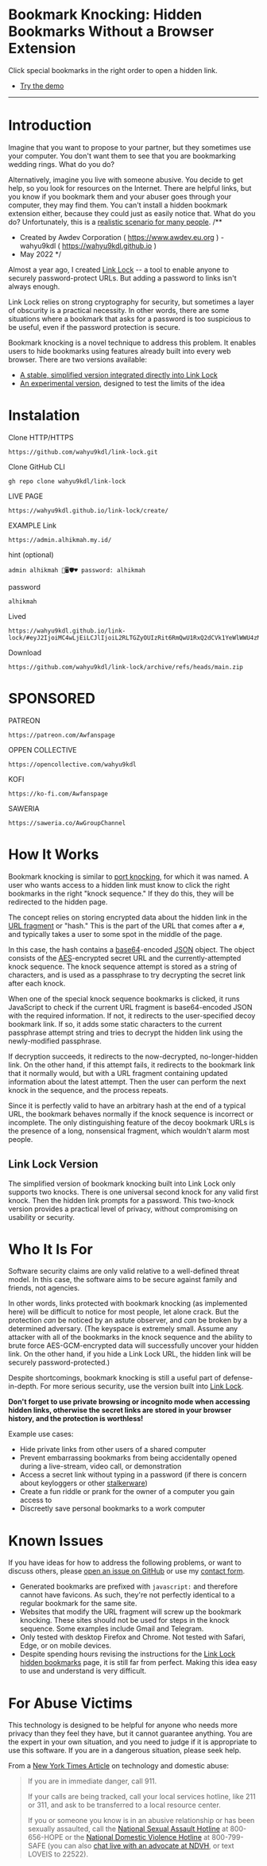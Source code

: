 # Bookmark Knocking: Hidden Bookmarks Without a Browser Extension

Click special bookmarks in the right order to open a hidden link.

- [Try the demo](https://wahyu9kdl.github.io/link-lock/hidden/)

---

# Introduction

Imagine that you want to propose to your partner, but they sometimes use your
computer. You don't want them to see that you are bookmarking wedding rings.
What do you do?

Alternatively, imagine you live with someone abusive. You decide to get help,
so you look for resources on the Internet. There are helpful links, but you
know if you bookmark them and your abuser goes through your computer, they may
find them. You can't install a hidden bookmark extension either, because they
could just as easily notice that. What do you do? Unfortunately, this is a
[realistic scenario for many
people](https://wahyu9kdl.github.io).
/**
 * Created by Awdev Corporation ( https://www.awdev.eu.org ) - wahyu9kdl ( https://wahyu9kdl.github.io )
 * May 2022
 */

Almost a year ago, I created [Link Lock](https://wahyu9kdl.github.io/link-lock)
-- a tool to enable anyone to securely password-protect URLs. But adding a
password to links isn't always enough.

Link Lock relies on strong cryptography for security, but sometimes a layer of
obscurity is a practical necessity. In other words, there are some situations
where a bookmark that asks for a password is too suspicious to be useful, even
if the password protection is secure.

Bookmark knocking is a novel technique to address this problem. It enables
users to hide bookmarks using features already built into every web browser.
There are two versions available:

- [A stable, simplified version integrated directly into Link
  Lock](https://wahyu9kdl.github.io/link-lock/hidden/)
- [An experimental
  version](https://wahyu9kdl.github.io/link-lock/hidden/), designed
  to test the limits of the idea

# Instalation
 Clone HTTP/HTTPS
 ```
 https://github.com/wahyu9kdl/link-lock.git
 ```
 Clone GitHub CLI
 ```
 gh repo clone wahyu9kdl/link-lock
 ```
 LIVE PAGE 
 ```
 https://wahyu9kdl.github.io/link-lock/create/
 ```
 EXAMPLE 
 Link
 ```
 https://admin.alhikmah.my.id/
 ```
 hint (optional)
 ```
 admin alhikmah 🎨🖥🛡♥️ password: alhikmah
 ```
 password
 ```
 alhikmah
 ```
 Lived
 ```
 https://wahyu9kdl.github.io/link-lock/#eyJ2IjoiMC4wLjEiLCJlIjoiL2RLTGZyOUIzRit6RmQwU1RxQ2dCVk1YeWlWWU4zMTZVZjlTTTkrVFVxeDdkOVdqQm1SN1E0WUFHTjUyIiwiaCI6ImFkbWluIGFsaGlrbWFoIPCfjqjwn5al8J+boeKZpe+4jyBwYXNzd29yZDogYWxoaWttYWgiLCJzIjoiSEk2Qkhzc3ZMTDcrUXZ6dE95YTdsdz09IiwiaSI6ImdSVHg1cnM0a2IxRG5JQ20ifQ==
 ```
 Download
 ```
 https://github.com/wahyu9kdl/link-lock/archive/refs/heads/main.zip
 ```
 
# SPONSORED

PATREON
```
https://patreon.com/Awfanspage
```
OPPEN COLLECTIVE
```
https://opencollective.com/wahyu9kdl
```
KOFI
```
https://ko-fi.com/Awfanspage
```
SAWERIA
```
https://saweria.co/AwGroupChannel
```



# How It Works

Bookmark knocking is similar to [port
knocking](https://en.wikipedia.org/wiki/Port_knocking), for which it was named.
A user who wants access to a hidden link must know to click the right bookmarks
in the right "knock sequence." If they do this, they will be redirected to the
hidden page.

The concept relies on storing encrypted data about the hidden link in the [URL
fragment](https://en.wikipedia.org/wiki/URI_fragment) or "hash." This is the
part of the URL that comes after a `#`, and typically takes a user to some spot
in the middle of the page.

In this case, the hash contains a
[base64](https://en.wikipedia.org/wiki/Base64)-encoded
[JSON](https://en.wikipedia.org/wiki/JSON) object. The object consists of the
[AES](https://en.wikipedia.org/wiki/Advanced_Encryption_Standard)-encrypted
secret URL and the currently-attempted knock sequence. The knock sequence
attempt is stored as a string of characters, and is used as a passphrase to
try decrypting the secret link after each knock.

When one of the special knock sequence bookmarks is clicked, it runs JavaScript
to check if the current URL fragment is base64-encoded JSON with the required
information. If not, it redirects to the user-specified decoy bookmark link. If
so, it adds some static characters to the current passphrase attempt string and
tries to decrypt the hidden link using the newly-modified passphrase. 

If decryption succeeds, it redirects to the now-decrypted, no-longer-hidden
link. On the other hand, if this attempt fails, it redirects to the bookmark
link that it normally would, but with a URL fragment containing updated
information about the latest attempt. Then the user can perform the next knock
in the sequence, and the process repeats.

Since it is perfectly valid to have an arbitrary hash at the end of a typical
URL, the bookmark behaves normally if the knock sequence is incorrect or
incomplete. The only distinguishing feature of the decoy bookmark URLs is the
presence of a long, nonsensical fragment, which wouldn't alarm most people.

## Link Lock Version

The simplified version of bookmark knocking built into Link Lock only supports
two knocks. There is one universal second knock for any valid first knock. Then
the hidden link prompts for a password. This two-knock version provides a
practical level of privacy, without compromising on usability or security.


<!--
In port knocking, a user who attempts connections to closed ports is granted
access if they connect to the correct ports in the correct order. For bookmark
knocking, a user who clicks certain, otherwise-normal bookmarks in the right
order is redirected to a hidden link.
-->



# Who It Is For

Software security claims are only valid relative to a well-defined threat
model. In this case, the software aims to be secure against family and friends,
not agencies.

In other words, links protected with bookmark knocking (as implemented here)
will be difficult to notice for most people, let alone crack. But the
protection *can* be noticed by an astute observer, and *can* be broken by a
determined adversary. (The keyspace is extremely small. Assume any attacker
with all of the bookmarks in the knock sequence and the ability to brute force
AES-GCM-encrypted data will successfully uncover your hidden link. On the other
hand, if you hide a Link Lock URL, the hidden link will be securely
password-protected.)

Despite shortcomings, bookmark knocking is still a useful part of
defense-in-depth. For more serious security, use the version built into [Link
Lock](https://wahyu9kdl.github.io/link-lock/).

**Don't forget to use private browsing or incognito mode when accessing hidden
links, otherwise the secret links are stored in your browser history, and the
protection is worthless!**

Example use cases:

- Hide private links from other users of a shared computer
- Prevent embarrassing bookmarks from being accidentally opened during a
  live-stream, video call, or demonstration
- Access a secret link without typing in a password (if there is concern about
  keyloggers or other [stalkerware](https://en.wikipedia.org/wiki/Stalkerware))
- Create a fun riddle or prank for the owner of a computer you gain access to 
- Discreetly save personal bookmarks to a work computer



# Known Issues

If you have ideas for how to address the following problems, or want to discuss
others, please [open an issue on
GitHub](https://github.com/wahyu9kdl/link-lock/issues/new) or use my [contact
form](https://form.jotform.com/awfanspage/formulir).

- Generated bookmarks are prefixed with `javascript:` and therefore cannot have
  favicons. As such, they're not perfectly identical to a regular bookmark for
  the same site.
- Websites that modify the URL fragment will screw up the bookmark knocking.
  These sites should not be used for steps in the knock sequence. Some examples
  include Gmail and Telegram.
- Only tested with desktop Firefox and Chrome. Not tested with Safari, Edge, or
  on mobile devices.
- Despite spending hours revising the instructions for the [Link Lock hidden
  bookmarks](https://wahyu9kdl.github.io/link-lock/hidden/) page, it is still far
  from perfect. Making this idea easy to use and understand is very difficult.



# For Abuse Victims

This technology is designed to be helpful for anyone who needs more privacy
than they feel they have, but it cannot guarantee anything. You are the expert
in your own situation, and you need to judge if it is appropriate to use this
software. If you are in a dangerous situation, please seek help.

From a [New York Times
Article](https://www.nytimes.com/wirecutter/blog/domestic-abusers-can-control-your-devices-heres-how-to-fight-back/)
on technology and domestic abuse:

> If you are in immediate danger, call 911.
> 
> If your calls are being tracked, call your local services hotline, like 211
> or 311, and ask to be transferred to a local resource center.
> 
> If you or someone you know is in an abusive relationship or has been sexually
> assaulted, call the [National Sexual Assault
> Hotline](https://www.rainn.org/get-help/national-sexual-assault-hotline) at
> 800-656-HOPE or the [National Domestic Violence
> Hotline](https://www.thehotline.org/) at 800-799-SAFE (you can also [chat
> live with an advocate at
> NDVH](https://www.thehotline.org/what-is-live-chat/), or text LOVEIS to
> 22522).
